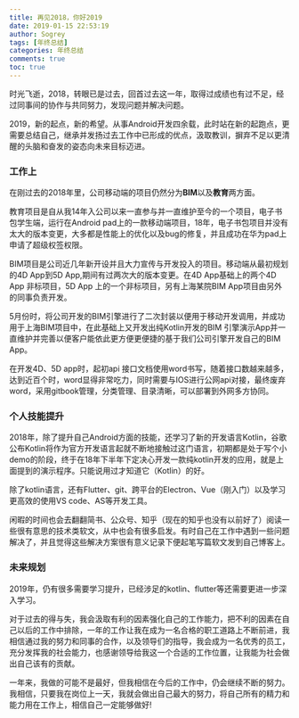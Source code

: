 ```yaml
---
title: 再见2018，你好2019
date: 2019-01-15 22:53:19
author: Sogrey
tags: [年终总结]
categories: 年终总结
comments: true
toc: true
---
```


时光飞逝，2018，转眼已是过去，回首过去这一年，取得过成绩也有过不足，经过同事间的协作与共同努力，发现问题并解决问题。

2019，新的起点，新的希望。从事Android开发四余载，此时站在新的起跑点，更需要总结自己，继承并发扬过去工作中已形成的优点，汲取教训，摒弃不足以更清醒的头脑和奋发的姿态向未来目标迈进。

### 工作上

在刚过去的2018年里，公司移动端的项目仍然分为**BIM**以及**教育**两方面。

教育项目是自从我14年入公司以来一直参与并一直维护至今的一个项目，电子书包学生端，运行在Android pad上的一款移动端项目，18年，电子书包项目并没有太大的版本变更，大多都是性能上的优化以及bug的修复，并且成功在华为pad上申请了超级权签权限。

BIM项目是公司近几年新开设并且大力宣传与开发投入的项目。移动端从最初规划的4D App到5D App,期间有过两次大的版本变更。在4D App基础上的两个4D App 非标项目，5D App 上的一个非标项目，另有上海某院BIM App项目由另外的同事负责开发。

5月份时，将公司开发的BIM引擎进行了二次封装以便用于移动开发调用，并成功用于上海BIM项目中，在此基础上又开发出纯Kotlin开发的BIM 引擎演示App并一直维护并完善以便客户能依此更方便更便捷的基于我们公司引擎开发自己的BIM App。

在开发4D、5D app时，起初api 接口文档使用word书写，随着接口数越来越多，达到近百个时，word显得非常吃力，同时需要与IOS进行公网api对接，最终废弃word，采用gitbook管理，分类管理、目录清晰，可以部署到外网多方协同。

### 个人技能提升

2018年，除了提升自己Android方面的技能，还学习了新的开发语言Kotlin，谷歌公布Kotlin将作为官方开发语言起就不断地接触过这门语言，初期都是处于写个小demo的阶段，终于在18年下半年下定决心开发一款纯kotlin开发的应用，就是上面提到的演示程序。只能说用过才知道它（Kotlin）的好。

除了kotlin语言，还有Flutter、git、跨平台的Electron、Vue（刚入门）以及学习更高效的使用VS code、AS等开发工具。

闲暇的时间也会去翻翻简书、公众号、知乎（现在的知乎也没有以前好了）阅读一些很有意思的技术类软文，从中也会有很多启发。有时自己在工作中遇到一些问题解决了，并且觉得这些解决方案很有意义记录下便起笔写篇软文发到自己博客上。

### 未来规划

2019年，仍有很多需要学习提升，已经涉足的kotlin、flutter等还需要更进一步深入学习。

对于过去的得与失，我会汲取有利的因素强化自己的工作能力，把不利的因素在自己以后的工作中排除，一年的工作让我在成为一名合格的职工道路上不断前进，我相信通过我的努力和同事的合作，以及领导们的指导，我会成为一名优秀的员工，充分发挥我的社会能力，也感谢领导给我这一个合适的工作位置，让我能为社会做出自己该有的贡献。

一年来，我做的可能不是最好，但我相信在今后的工作中，仍会继续不断的努力。我相信，只要我在岗位上一天，我就会做出自己最大的努力，将自己所有的精力和能力用在工作上，相信自己一定能够做好!